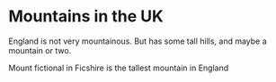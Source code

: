 Mountains in the UK
===================
England is not very mountainous.
But has some tall hills, and maybe a mountain or two.

Mount fictional in Ficshire is the tallest mountain in England
